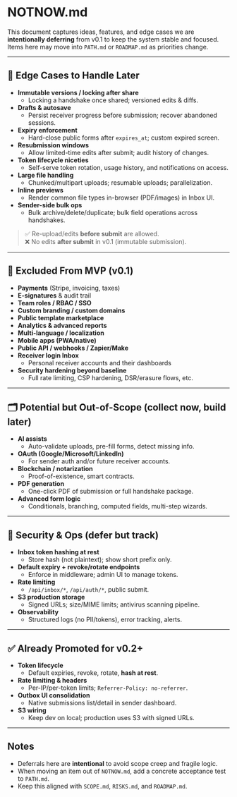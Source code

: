 # NOTNOW.md

This document captures ideas, features, and edge cases we are **intentionally deferring** from v0.1 to keep the system stable and focused. Items here may move into `PATH.md` or `ROADMAP.md` as priorities change.

---

## 🔁 Edge Cases to Handle Later

- **Immutable versions / locking after share**
  - Locking a handshake once shared; versioned edits & diffs.
- **Drafts & autosave**
  - Persist receiver progress before submission; recover abandoned sessions.
- **Expiry enforcement**
  - Hard-close public forms after `expires_at`; custom expired screen.
- **Resubmission windows**
  - Allow limited-time edits after submit; audit history of changes.
- **Token lifecycle niceties**
  - Self-serve token rotation, usage history, and notifications on access.
- **Large file handling**
  - Chunked/multipart uploads; resumable uploads; parallelization.
- **Inline previews**
  - Render common file types in-browser (PDF/images) in Inbox UI.
- **Sender-side bulk ops**
  - Bulk archive/delete/duplicate; bulk field operations across handshakes.

> ✅ Re-upload/edits **before submit** are allowed.  
> ❌ No edits **after submit** in v0.1 (immutable submission).

---

## 🛑 Excluded From MVP (v0.1)

- **Payments** (Stripe, invoicing, taxes)
- **E-signatures** & audit trail
- **Team roles / RBAC / SSO**
- **Custom branding / custom domains**
- **Public template marketplace**
- **Analytics & advanced reports**
- **Multi-language / localization**
- **Mobile apps (PWA/native)**
- **Public API / webhooks / Zapier/Make**
- **Receiver login Inbox**
  - Personal receiver accounts and their dashboards
- **Security hardening beyond baseline**
  - Full rate limiting, CSP hardening, DSR/erasure flows, etc.

---

## 🗂 Potential but Out-of-Scope (collect now, build later)

- **AI assists**
  - Auto-validate uploads, pre-fill forms, detect missing info.
- **OAuth (Google/Microsoft/LinkedIn)**
  - For sender auth and/or future receiver accounts.
- **Blockchain / notarization**
  - Proof-of-existence, smart contracts.
- **PDF generation**
  - One-click PDF of submission or full handshake package.
- **Advanced form logic**
  - Conditionals, branching, computed fields, multi-step wizards.

---

## 🔐 Security & Ops (defer but track)

- **Inbox token hashing at rest**
  - Store hash (not plaintext); show short prefix only.
- **Default expiry + revoke/rotate endpoints**
  - Enforce in middleware; admin UI to manage tokens.
- **Rate limiting**
  - `/api/inbox/*`, `/api/auth/*`, public submit.
- **S3 production storage**
  - Signed URLs; size/MIME limits; antivirus scanning pipeline.
- **Observability**
  - Structured logs (no PII/tokens), error tracking, alerts.

---

## ✅ Already Promoted for v0.2+

- **Token lifecycle**
  - Default expiries, revoke, rotate, **hash at rest**.
- **Rate limiting & headers**
  - Per-IP/per-token limits; `Referrer-Policy: no-referrer`.
- **Outbox UI consolidation**
  - Native submissions list/detail in sender dashboard.
- **S3 wiring**
  - Keep dev on local; production uses S3 with signed URLs.

---

## Notes

- Deferrals here are **intentional** to avoid scope creep and fragile logic.  
- When moving an item out of `NOTNOW.md`, add a concrete acceptance test to `PATH.md`.  
- Keep this aligned with `SCOPE.md`, `RISKS.md`, and `ROADMAP.md`.

